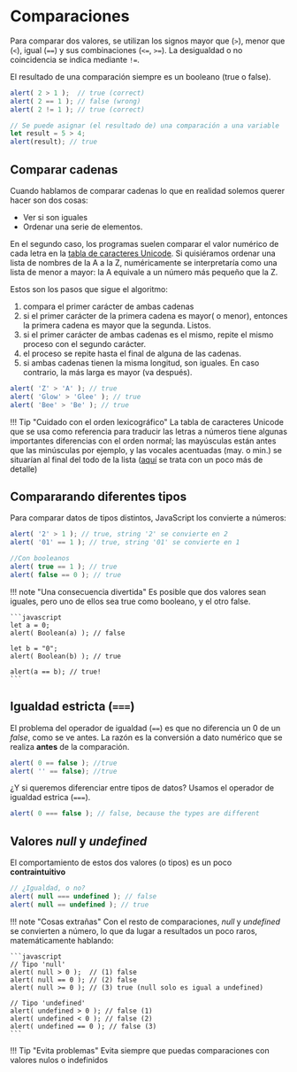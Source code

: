 # Comparaciones
Para comparar dos valores, se utilizan los signos mayor que (`>`), menor que (`<`), igual (`==`) y sus combinaciones (`<=`, `>=`). La desigualdad o no coincidencia se indica mediante `!=`.

El resultado de una comparación siempre es un booleano (true o false).

```javascript
alert( 2 > 1 );  // true (correct)
alert( 2 == 1 ); // false (wrong)
alert( 2 != 1 ); // true (correct)

// Se puede asignar (el resultado de) una comparación a una variable
let result = 5 > 4;
alert(result); // true
```

## Comparar cadenas

Cuando hablamos de comparar cadenas lo que en realidad solemos querer hacer son dos cosas:

- Ver si son iguales
- Ordenar una serie de elementos.

En el segundo caso, los programas suelen comparar el valor numérico de cada letra en la [tabla de caracteres Unicode](https://unicode-table.com/es/blocks/). Si quisiéramos ordenar una lista de nombres de la A a la Z, numéricamente se interpretaría como una lista de menor a mayor: la A equivale a un número más pequeño que la Z.

Estos son los pasos que sigue el algoritmo:

1. compara el primer carácter de ambas cadenas
1. si el primer carácter de la primera cadena es mayor( o menor), entonces la primera cadena es mayor que la segunda. Listos.
1. si el primer carácter de ambas cadenas es el mismo, repite el mismo proceso con el segundo carácter.
1. el proceso se repite hasta el final de alguna de las cadenas.
1. si ambas cadenas tienen la misma longitud, son iguales. En caso contrario, la más larga es mayor (va después).

```javascript
alert( 'Z' > 'A' ); // true
alert( 'Glow' > 'Glee' ); // true
alert( 'Bee' > 'Be' ); // true
```

!!! Tip "Cuidado con el orden lexicográfico"
    La tabla de caracteres Unicode que se usa como referencia para traducir las letras a números tiene algunas importantes diferencias con el orden normal; las mayúsculas están antes que las minúsculas por ejemplo, y las vocales acentuadas (may. o min.) se situarían al final del todo de la lista ([aquí](https://javascript.info/string) se trata con un poco más de detalle)

## Compararando diferentes tipos

Para comparar datos de tipos distintos, JavaScript los convierte a números:

```javascript
alert( '2' > 1 ); // true, string '2' se convierte en 2
alert( '01' == 1 ); // true, string '01' se convierte en 1

//Con booleanos
alert( true == 1 ); // true
alert( false == 0 ); // true
```

!!! note "Una consecuencia divertida"
    Es posible que dos valores sean iguales, pero uno de ellos sea true como booleano, y el otro false.

    ```javascript
    let a = 0;
    alert( Boolean(a) ); // false

    let b = "0";
    alert( Boolean(b) ); // true

    alert(a == b); // true!
    ```

## Igualdad estricta (`===`)

El problema del operador de igualdad (`==`) es que no diferencia un 0 de un _false_, como se ve antes. La razón es la conversión a dato numérico que se realiza **antes** de la comparación.

```javascript
alert( 0 == false ); //true
alert( '' == false); //true
```

¿Y si queremos diferenciar entre tipos de datos? Usamos el operador de igualdad estrica (`===`).

```javascript
alert( 0 === false ); // false, because the types are different
```

## Valores _null_ y _undefined_

El comportamiento de estos dos valores (o tipos) es un poco **contraintuitivo**

```javascript
// ¿Igualdad, o no?
alert( null === undefined ); // false
alert( null == undefined ); // true
```

!!! note "Cosas extrañas"
    Con el resto de comparaciones, _null_ y _undefined_ se convierten a número, lo que da lugar a resultados un poco raros, matemáticamente hablando:

    ```javascript
    // Tipo 'null'
    alert( null > 0 );  // (1) false
    alert( null == 0 ); // (2) false
    alert( null >= 0 ); // (3) true (null solo es igual a undefined)

    // Tipo 'undefined'
    alert( undefined > 0 ); // false (1)
    alert( undefined < 0 ); // false (2)
    alert( undefined == 0 ); // false (3)
    ```

!!! Tip "Evita problemas"
    Evita siempre que puedas comparaciones con valores nulos o indefinidos
